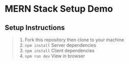 # MERN Stack Setup Demo

## Setup Instructions

> 1.  Fork this repository then clone to your machine
> 1.  `npm install` Server dependencies
> 1.  `npm install` Client dependencies
> 1.  `npm run dev` View in browser
